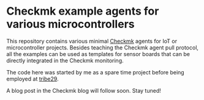 # Checkmk example agents for various microcontrollers

This repository contains various minimal [Checkmk](https://checkmk.com/) agents for IoT or microcontroller projects.
Besides teaching the Checkmk agent pull protocol, all the examples can be used as templates for sensor boards that can be directly integrated in the Checkmk monitoring.

The code here was started by me as a spare time project before being employed at [tribe29](https://tribe29.com).

A blog post in the Checkmk blog will follow soon. Stay tuned!
